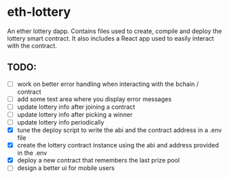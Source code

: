 # eth-lottery

An ether lottery dapp. Contains files used to create, compile and deploy the lottery smart contract. It also includes a React app used to easily interact with the contract.

## TODO:

- [ ] work on better error handling when interacting with the bchain / contract
- [ ] add some text area where you display error messages
- [ ] update lottery info after joining a contract
- [ ] update lottery info after picking a winner
- [ ] update lottery info periodically
- [x] tune the deploy script to write the abi and the contract address in a .env file
- [x] create the lottery contract instance using the abi and address provided in the .env
- [x] deploy a new contract that remembers the last prize pool
- [ ] design a better ui for mobile users

